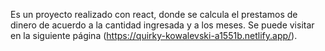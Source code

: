 Es un proyecto realizado con react, donde se calcula el prestamos de dinero de acuerdo a la cantidad ingresada y a los meses.
Se puede visitar en la siguiente página (https://quirky-kowalevski-a1551b.netlify.app/).


